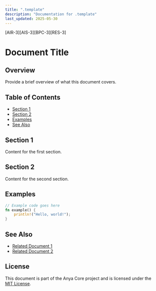 ```yaml
---
title: ".template"
description: "Documentation for .template"
last_updated: 2025-05-30
---
```


[AIR-3][AIS-3][BPC-3][RES-3]

# Document Title

## Overview

Provide a brief overview of what this document covers.

## Table of Contents

- [Section 1](#section-1)
- [Section 2](#section-2)
- [Examples](#examples)
- [See Also](#see-also)

## Section 1

Content for the first section.

## Section 2

Content for the second section.

## Examples

```rust
// Example code goes here
fn example() {
    println!("Hello, world!");
}
```

## See Also

- [Related Document 1](../INSTALLATION.md)
- [Related Document 2](../INSTALLATION_REVIEW.md)

## License

This document is part of the Anya Core project and is licensed under the [MIT License](../LICENSE.md).
